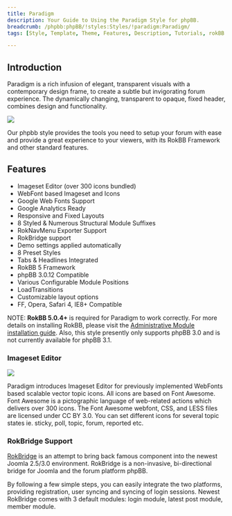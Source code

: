 ```yaml
---
title: Paradigm
description: Your Guide to Using the Paradigm Style for phpBB.
breadcrumb: /phpbb:phpBB/!styles:Styles/!paradigm:Paradigm/
tags: [Style, Template, Theme, Features, Description, Tutorials, rokBB 5]

---
```


Introduction
-----

Paradigm is a rich infusion of elegant, transparent visuals with a contemporary design frame, to create a subtle but invigorating forum experience. The dynamically changing, transparent to opaque, fixed header, combines design and functionality. 

![][style]

Our phpbb style provides the tools you need to setup your forum with ease and provide a great experience to your viewers, with its RokBB Framework and other standard features.

Features
-----

* Imageset Editor (over 300 icons bundled)
* WebFont based Imageset and Icons
* Google Web Fonts Support
* Google Analytics Ready
* Responsive and Fixed Layouts
* 8 Styled & Numerous Structural Module Suffixes
* RokNavMenu Exporter Support
* RokBridge support
* Demo settings applied automatically
* 8 Preset Styles
* Tabs & Headlines Integrated
* RokBB 5 Framework
* phpBB 3.0.12 Compatible
* Various Configurable Module Positions
* LoadTransitions
* Customizable layout options
* FF, Opera, Safari 4, IE8+ Compatible

NOTE: **RokBB 5.0.4+** is required for Paradigm to work correctly. For more details on installing RokBB, please visit the [Administrative Module installation guide](../../start/styles.md#installing-administrative-modules). Also, this style presently only supports phpBB 3.0 and is not currently available for phpBB 3.1.


### Imageset Editor

![][imageset]

Paradigm introduces Imageset Editor for previously implemented WebFonts based scalable vector topic icons. All icons are based on Font Awesome. Font Awesome is a pictographic language of web-related actions which delivers over 300 icons. The Font Awesome webfont, CSS, and LESS files are licensed under CC BY 3.0. You can set different icons for several topic states ie. sticky, poll, topic, forum, reported etc.

### RokBridge Support

[RokBridge][rokbridge] is an attempt to bring back famous component into the newest Joomla 2.5/3.0 environment. RokBridge is a non-invasive, bi-directional bridge for Joomla and the forum platform phpBB. 

By following a few simple steps, you can easily integrate the two platforms, providing registration, user syncing and syncing of login sessions. Newest RokBridge comes with 3 default modules: login module, latest post module, member module.

[adminguide]: ../../start/styles.md#installing-administrative-modules
[style]: assets/paradigm.jpg
[imageset]: imageset.jpg
[rokbridge]: http://www.rockettheme.com/extensions-joomla/roklegacy
